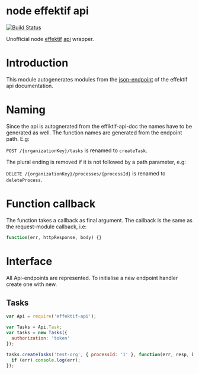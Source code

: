 node effektif api
=================

[![Build Status](https://secure.travis-ci.org/paed01/node-effektif-api.png)](http://travis-ci.org/paed01/node-effektif-api)

Unofficial node [effektif][1] [api][2] wrapper.

# Introduction

This module autogenerates modules from the [json-endpoint][3] of the effektif api documentation.

# Naming

Since the api is autognerated from the effiktif-api-doc the names have to be generated as well. The function names are generated from the endpoint path. E.g:

`POST /{organizationKey}/tasks` is renamed to `createTask`.

The plural ending is removed if it is not followed by a path parameter, e.g:

`DELETE /{organizationKey}/processes/{processId}` is renamed to `deleteProcess`.

# Function callback

The function takes a callback as final argument. The callback is the same as the request-module callback, i.e:

```javascript
function(err, httpResponse, body) {}
```

# Interface

All Api-endpoints are represented. To initialise a new endpoint handler create one with new.

## Tasks

```javascript
var Api = require('effektif-api');

var Tasks = Api.Task;
var tasks = new Tasks({
  authorization: 'token'
});

tasks.createTasks('test-org', { processId: '1' }, function(err, resp, body) {
  if (err) console.log(err);    
});

```

[1]: http://www.effektif.com/
[2]: https://app.effektif.com/api-docs/index.html
[3]: https://app.effektif.com/api/v1/docs
